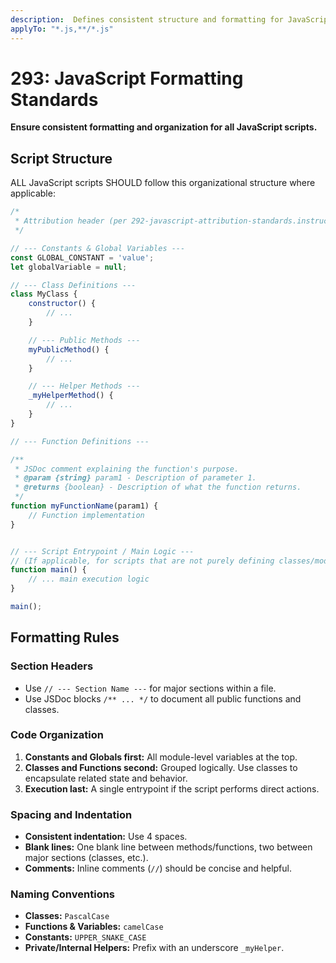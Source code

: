 ```yaml
---
description:  Defines consistent structure and formatting for JavaScript files
applyTo: "*.js,**/*.js"
---
```


# 293: JavaScript Formatting Standards

**Ensure consistent formatting and organization for all JavaScript scripts.**

## Script Structure

ALL JavaScript scripts SHOULD follow this organizational structure where applicable:

```javascript
/*
 * Attribution header (per 292-javascript-attribution-standards.instructions.md)
 */

// --- Constants & Global Variables ---
const GLOBAL_CONSTANT = 'value';
let globalVariable = null;

// --- Class Definitions ---
class MyClass {
    constructor() {
        // ...
    }

    // --- Public Methods ---
    myPublicMethod() {
        // ...
    }

    // --- Helper Methods ---
    _myHelperMethod() {
        // ...
    }
}

// --- Function Definitions ---

/**
 * JSDoc comment explaining the function's purpose.
 * @param {string} param1 - Description of parameter 1.
 * @returns {boolean} - Description of what the function returns.
 */
function myFunctionName(param1) {
    // Function implementation
}


// --- Script Entrypoint / Main Logic ---
// (If applicable, for scripts that are not purely defining classes/modules)
function main() {
    // ... main execution logic
}

main();
```

## Formatting Rules

### Section Headers
- Use `// --- Section Name ---` for major sections within a file.
- Use JSDoc blocks `/** ... */` to document all public functions and classes.

### Code Organization
1. **Constants and Globals first:** All module-level variables at the top.
2. **Classes and Functions second:** Grouped logically. Use classes to encapsulate related state and behavior.
3. **Execution last:** A single entrypoint if the script performs direct actions.

### Spacing and Indentation
- **Consistent indentation:** Use 4 spaces.
- **Blank lines:** One blank line between methods/functions, two between major sections (classes, etc.).
- **Comments:** Inline comments (`//`) should be concise and helpful.

### Naming Conventions
- **Classes:** `PascalCase`
- **Functions & Variables:** `camelCase`
- **Constants:** `UPPER_SNAKE_CASE`
- **Private/Internal Helpers:** Prefix with an underscore `_myHelper`.

